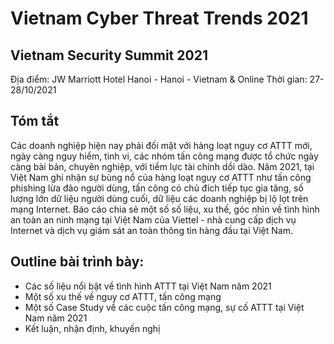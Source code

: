 # Vietnam Cyber Threat Trends 2021

## Vietnam Security Summit 2021 
Địa điểm: JW Marriott Hotel Hanoi - Hanoi - Vietnam & Online
Thời gian: 27-28/10/2021

## Tóm tắt
Các doanh nghiệp hiện nay phải đối mặt với hàng loạt nguy cơ ATTT mới, ngày càng nguy hiểm, tinh vi, các nhóm tấn công mạng được tổ chức ngày càng bài bản, chuyên nghiệp, với tiềm lực tài chính dồi dào. Năm 2021, tại Việt Nam ghi nhận sự bùng nổ của hàng loạt nguy cơ ATTT như tấn công phishing lừa đảo người dùng, tấn công có chủ đích tiếp tục gia tăng, số lượng lớn dữ liệu người dùng cuối, dữ liệu các doanh nghiệp bị lộ lọt trên mạng Internet. Báo cáo chia sẻ một số số liệu, xu thế, góc nhìn về tình hình an toàn an ninh mạng tại Việt Nam của Viettel - nhà cung cấp dịch vụ Internet và dịch vụ giám sát an toàn thông tin hàng đầu tại Việt Nam.

## Outline bài trình bày:
-	Các số liệu nổi bật về tình hình ATTT tại Việt Nam năm 2021
-	Một số xu thế về nguy cơ ATTT, tấn công mạng
-	Một số Case Study về các cuộc tấn công mạng, sự cố ATTT tại Việt Nam năm 2021
-	Kết luận, nhận định, khuyến nghị
